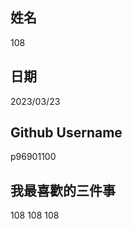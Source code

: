 姓名
----
108

日期
----
2023/03/23

Github Username
---------------
p96901100

我最喜歡的三件事
---------------
108 108 108

